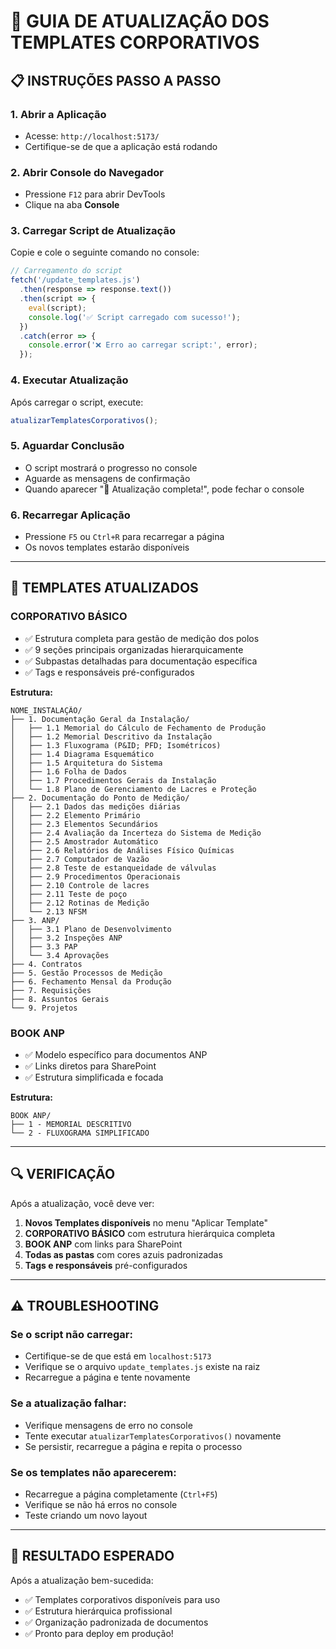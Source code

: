 # 🔧 GUIA DE ATUALIZAÇÃO DOS TEMPLATES CORPORATIVOS

## 📋 **INSTRUÇÕES PASSO A PASSO**

### **1. Abrir a Aplicação**
- Acesse: `http://localhost:5173/`
- Certifique-se de que a aplicação está rodando

### **2. Abrir Console do Navegador**
- Pressione `F12` para abrir DevTools
- Clique na aba **Console**

### **3. Carregar Script de Atualização**
Copie e cole o seguinte comando no console:

```javascript
// Carregamento do script
fetch('/update_templates.js')
  .then(response => response.text())
  .then(script => {
    eval(script);
    console.log('✅ Script carregado com sucesso!');
  })
  .catch(error => {
    console.error('❌ Erro ao carregar script:', error);
  });
```

### **4. Executar Atualização**
Após carregar o script, execute:

```javascript
atualizarTemplatesCorporativos();
```

### **5. Aguardar Conclusão**
- O script mostrará o progresso no console
- Aguarde as mensagens de confirmação
- Quando aparecer "🎉 Atualização completa!", pode fechar o console

### **6. Recarregar Aplicação**
- Pressione `F5` ou `Ctrl+R` para recarregar a página
- Os novos templates estarão disponíveis

---

## 📁 **TEMPLATES ATUALIZADOS**

### **CORPORATIVO BÁSICO**
- ✅ Estrutura completa para gestão de medição dos polos
- ✅ 9 seções principais organizadas hierarquicamente
- ✅ Subpastas detalhadas para documentação específica
- ✅ Tags e responsáveis pré-configurados

**Estrutura:**
```
NOME_INSTALAÇÃO/
├── 1. Documentação Geral da Instalação/
│   ├── 1.1 Memorial do Cálculo de Fechamento de Produção
│   ├── 1.2 Memorial Descritivo da Instalação
│   ├── 1.3 Fluxograma (P&ID; PFD; Isométricos)
│   ├── 1.4 Diagrama Esquemático
│   ├── 1.5 Arquitetura do Sistema
│   ├── 1.6 Folha de Dados
│   ├── 1.7 Procedimentos Gerais da Instalação
│   └── 1.8 Plano de Gerenciamento de Lacres e Proteção
├── 2. Documentação do Ponto de Medição/
│   ├── 2.1 Dados das medições diárias
│   ├── 2.2 Elemento Primário
│   ├── 2.3 Elementos Secundários
│   ├── 2.4 Avaliação da Incerteza do Sistema de Medição
│   ├── 2.5 Amostrador Automático
│   ├── 2.6 Relatórios de Análises Físico Químicas
│   ├── 2.7 Computador de Vazão
│   ├── 2.8 Teste de estanqueidade de válvulas
│   ├── 2.9 Procedimentos Operacionais
│   ├── 2.10 Controle de lacres
│   ├── 2.11 Teste de poço
│   ├── 2.12 Rotinas de Medição
│   └── 2.13 NFSM
├── 3. ANP/
│   ├── 3.1 Plano de Desenvolvimento
│   ├── 3.2 Inspeções ANP
│   ├── 3.3 PAP
│   └── 3.4 Aprovações
├── 4. Contratos
├── 5. Gestão Processos de Medição
├── 6. Fechamento Mensal da Produção
├── 7. Requisições
├── 8. Assuntos Gerais
└── 9. Projetos
```

### **BOOK ANP**
- ✅ Modelo específico para documentos ANP
- ✅ Links diretos para SharePoint
- ✅ Estrutura simplificada e focada

**Estrutura:**
```
BOOK ANP/
├── 1 - MEMORIAL DESCRITIVO
└── 2 - FLUXOGRAMA SIMPLIFICADO
```

---

## 🔍 **VERIFICAÇÃO**

Após a atualização, você deve ver:

1. **Novos Templates disponíveis** no menu "Aplicar Template"
2. **CORPORATIVO BÁSICO** com estrutura hierárquica completa
3. **BOOK ANP** com links para SharePoint
4. **Todas as pastas** com cores azuis padronizadas
5. **Tags e responsáveis** pré-configurados

---

## ⚠️ **TROUBLESHOOTING**

### **Se o script não carregar:**
- Certifique-se de que está em `localhost:5173`
- Verifique se o arquivo `update_templates.js` existe na raiz
- Recarregue a página e tente novamente

### **Se a atualização falhar:**
- Verifique mensagens de erro no console
- Tente executar `atualizarTemplatesCorporativos()` novamente
- Se persistir, recarregue a página e repita o processo

### **Se os templates não aparecerem:**
- Recarregue a página completamente (`Ctrl+F5`)
- Verifique se não há erros no console
- Teste criando um novo layout

---

## 🎯 **RESULTADO ESPERADO**

Após a atualização bem-sucedida:
- ✅ Templates corporativos disponíveis para uso
- ✅ Estrutura hierárquica profissional 
- ✅ Organização padronizada de documentos
- ✅ Pronto para deploy em produção! 